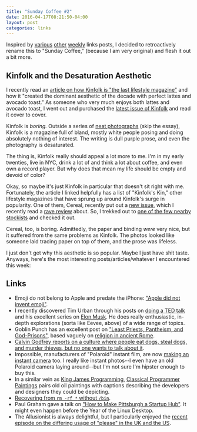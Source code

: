 ```yaml
---
title: "Sunday Coffee #2"
date: 2016-04-17T08:21:50-04:00
layout: post
categories: links
---
```


Inspired by [various](http://www.mbs-p-b.com/mbs-p-b/2016/4/16/a-players-week-of-april-10th) [other](http://www.analogsenses.com/2016/04/16/morning-coffee/) [weekly](https://www.rockpapershotgun.com/tag/the-sunday-papers/) links posts, I decided to retroactively rename this to "Sunday Coffee," (because I am very original) and flesh it out a bit more.

## Kinfolk and the Desaturation Aesthetic

I recently read an [article on how Kinfolk is "the last lifestyle magazine"](http://www.racked.com/2016/3/14/11173148/kinfolk-lifestyle-magazines) and how it "created the dominant aesthetic of the decade with perfect lattes and avocado toast." As someone who very much enjoys both lattes and avocado toast, I went out and purchased the [latest issue of Kinfolk](http://www.kinfolk.com/shops/magazine/kinfolk-issue-nineteen-2/) and read it cover to cover.

Kinfolk is *boring.* Outside a series of [neat photographs](http://www.kinfolk.com/in-anxious-anticipation/) (skip the essay), Kinfolk is a magazine full of bland, mostly white people posing and doing absolutely nothing of interest. The writing is dull purple prose, and even the photography is desaturated.

The thing is, Kinfolk really should appeal a lot more to me. I'm in my early twenties, live in NYC, drink a lot of and think a lot about coffee, and even own a record player. But why does that mean my life should be empty and devoid of color?

Okay, so maybe it's just Kinfolk in particular that doesn't sit right with me. Fortunately, the article I linked helpfully has a list of "Kinfolk's Kin," other lifestyle magazines that have sprung up around Kinfolk's surge in popularity. One of them, Cereal, recently put out a [new issue](http://readcereal.com/magazine/volume-11/), which I recently read a [rave review](http://thenewsprint.co/2016/04/15/cereal-volume-11/) about. So, I trekked out to [one of the few nearby stockists](http://www.mcnallyjackson.com/) and checked it out.

Cereal, too, is boring. Admittedly, the paper and binding *were* very nice, but it suffered from the same problems as Kinfolk. The photos looked like someone laid tracing paper on top of them, and the prose was lifeless.

I just don't get why this aesthetic is so popular. Maybe I just have shit taste. Anyways, here's the most interesting posts/articles/whatever I encountered this week:

## Links

- Emoji do not belong to Apple and predate the iPhone: ["Apple did not invent emoji"](https://eev.ee/blog/2016/04/12/apple-did-not-invent-emoji/).
- I recently discovered Tim Urban through his posts on [doing a TED talk](http://waitbutwhy.com/2016/03/doing-a-ted-talk-the-full-story.html) and his excellent series on [Elon Musk](http://waitbutwhy.com/2015/05/elon-musk-the-worlds-raddest-man.html). He does really enthusiastic, in-depth explorations (sorta like Eevee, above) of a wide range of topics.
- Goblin Punch has an excellent post on ["Least Priests, Pantheism, and God-Prisons"](http://goblinpunch.blogspot.com/2014/10/least-priests-pantheism-and-god-prisons.html), based vaguely on [religion in ancient Rome](https://en.wikipedia.org/wiki/Religion_in_ancient_Rome).
- [Calvin Godfrey reports on a culture where people eat dogs, steal dogs, and murder thieves, but no one wants to talk about it](http://roadsandkingdoms.com/2016/the-dog-thief-killings/).
- Impossible, manufacturers of "Polaroid" instant film, are now [making an instant camera](https://us.impossible-project.com/pages/impossible-i-1-analog-instant-camera) too. I really like instant photos--I even have an old Polaroid camera laying around--but I'm not sure I'm hipster enough to buy this.
- In a similar vein as [King James Programming](http://kingjamesprogramming.tumblr.com/), [Classical Programmer Paintings](http://classicprogrammerpaintings.tumblr.com/) pairs old oil paintings with captions describing the developers and designers they could be depicting.
- [Recovering from `rm -rf *` without `/bin`](https://macnugget.org/mirrors/unix-horror-story).
- Paul Graham gave a talk on ["How to Make Pittsburgh a Startup Hub"](http://paulgraham.com/pgh.html). It might even happen before the Year of the Linux Desktop.
- The Allusionist is always delightful, but I particularly enjoyed the [recent episode on the differing usage of "please" in the UK and the US](http://www.theallusionist.org/allusionist/please).
